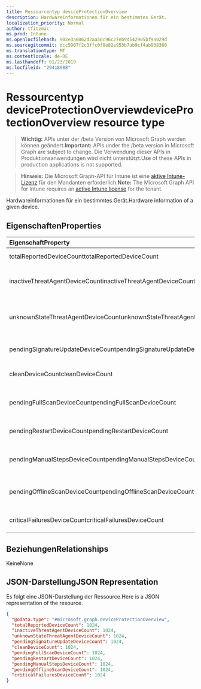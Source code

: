 ```yaml
---
title: Ressourcentyp deviceProtectionOverview
description: Hardwareinformationen für ein bestimmtes Gerät.
localization_priority: Normal
author: tfitzmac
ms.prod: Intune
ms.openlocfilehash: 902e3a6062d2aa50c96c27eb9d542905bf9a029d
ms.sourcegitcommit: dcc5907f2c3ffc0f0e82e953b7ab9cf4ab938360
ms.translationtype: MT
ms.contentlocale: de-DE
ms.lasthandoff: 01/23/2019
ms.locfileid: "29418988"
---
```

# <a name="deviceprotectionoverview-resource-type"></a><span data-ttu-id="cad54-103">Ressourcentyp deviceProtectionOverview</span><span class="sxs-lookup"><span data-stu-id="cad54-103">deviceProtectionOverview resource type</span></span>

> <span data-ttu-id="cad54-104">**Wichtig:** APIs unter der /beta Version von Microsoft Graph werden können geändert.</span><span class="sxs-lookup"><span data-stu-id="cad54-104">**Important:** APIs under the /beta version in Microsoft Graph are subject to change.</span></span> <span data-ttu-id="cad54-105">Die Verwendung dieser APIs in Produktionsanwendungen wird nicht unterstützt.</span><span class="sxs-lookup"><span data-stu-id="cad54-105">Use of these APIs in production applications is not supported.</span></span>

> <span data-ttu-id="cad54-106">**Hinweis:** Die Microsoft Graph-API für Intune ist eine [aktive Intune-Lizenz](https://go.microsoft.com/fwlink/?linkid=839381) für den Mandanten erforderlich.</span><span class="sxs-lookup"><span data-stu-id="cad54-106">**Note:** The Microsoft Graph API for Intune requires an [active Intune license](https://go.microsoft.com/fwlink/?linkid=839381) for the tenant.</span></span>

<span data-ttu-id="cad54-107">Hardwareinformationen für ein bestimmtes Gerät.</span><span class="sxs-lookup"><span data-stu-id="cad54-107">Hardware information of a given device.</span></span>

## <a name="properties"></a><span data-ttu-id="cad54-108">Eigenschaften</span><span class="sxs-lookup"><span data-stu-id="cad54-108">Properties</span></span>
|<span data-ttu-id="cad54-109">Eigenschaft</span><span class="sxs-lookup"><span data-stu-id="cad54-109">Property</span></span>|<span data-ttu-id="cad54-110">Typ</span><span class="sxs-lookup"><span data-stu-id="cad54-110">Type</span></span>|<span data-ttu-id="cad54-111">Beschreibung</span><span class="sxs-lookup"><span data-stu-id="cad54-111">Description</span></span>|
|:---|:---|:---|
|<span data-ttu-id="cad54-112">totalReportedDeviceCount</span><span class="sxs-lookup"><span data-stu-id="cad54-112">totalReportedDeviceCount</span></span>|<span data-ttu-id="cad54-113">Int32</span><span class="sxs-lookup"><span data-stu-id="cad54-113">Int32</span></span>|<span data-ttu-id="cad54-114">Anzahl der insgesamt Geräte.</span><span class="sxs-lookup"><span data-stu-id="cad54-114">Total device count.</span></span>|
|<span data-ttu-id="cad54-115">inactiveThreatAgentDeviceCount</span><span class="sxs-lookup"><span data-stu-id="cad54-115">inactiveThreatAgentDeviceCount</span></span>|<span data-ttu-id="cad54-116">Int32</span><span class="sxs-lookup"><span data-stu-id="cad54-116">Int32</span></span>|<span data-ttu-id="cad54-117">Gerät mit inaktiven Threat Agent count</span><span class="sxs-lookup"><span data-stu-id="cad54-117">Device with inactive threat agent count</span></span>|
|<span data-ttu-id="cad54-118">unknownStateThreatAgentDeviceCount</span><span class="sxs-lookup"><span data-stu-id="cad54-118">unknownStateThreatAgentDeviceCount</span></span>|<span data-ttu-id="cad54-119">Int32</span><span class="sxs-lookup"><span data-stu-id="cad54-119">Int32</span></span>|<span data-ttu-id="cad54-120">Gerät Threat Agent Zustand wie unbekannte Count.</span><span class="sxs-lookup"><span data-stu-id="cad54-120">Device with threat agent state as unknown count.</span></span>|
|<span data-ttu-id="cad54-121">pendingSignatureUpdateDeviceCount</span><span class="sxs-lookup"><span data-stu-id="cad54-121">pendingSignatureUpdateDeviceCount</span></span>|<span data-ttu-id="cad54-122">Int32</span><span class="sxs-lookup"><span data-stu-id="cad54-122">Int32</span></span>|<span data-ttu-id="cad54-123">Das Gerät mit alten Signatur Count.</span><span class="sxs-lookup"><span data-stu-id="cad54-123">Device with old signature count.</span></span>|
|<span data-ttu-id="cad54-124">cleanDeviceCount</span><span class="sxs-lookup"><span data-stu-id="cad54-124">cleanDeviceCount</span></span>|<span data-ttu-id="cad54-125">Int32</span><span class="sxs-lookup"><span data-stu-id="cad54-125">Int32</span></span>|<span data-ttu-id="cad54-126">Bereinigen Sie die Anzahl der Geräte.</span><span class="sxs-lookup"><span data-stu-id="cad54-126">Clean device count.</span></span>|
|<span data-ttu-id="cad54-127">pendingFullScanDeviceCount</span><span class="sxs-lookup"><span data-stu-id="cad54-127">pendingFullScanDeviceCount</span></span>|<span data-ttu-id="cad54-128">Int32</span><span class="sxs-lookup"><span data-stu-id="cad54-128">Int32</span></span>|<span data-ttu-id="cad54-129">Anzahl der ausstehenden vollständigen Scan Geräte.</span><span class="sxs-lookup"><span data-stu-id="cad54-129">Pending full scan device count.</span></span>|
|<span data-ttu-id="cad54-130">pendingRestartDeviceCount</span><span class="sxs-lookup"><span data-stu-id="cad54-130">pendingRestartDeviceCount</span></span>|<span data-ttu-id="cad54-131">Int32</span><span class="sxs-lookup"><span data-stu-id="cad54-131">Int32</span></span>|<span data-ttu-id="cad54-132">Anzahl ausstehender Neustart-Geräte.</span><span class="sxs-lookup"><span data-stu-id="cad54-132">Pending restart device count.</span></span>|
|<span data-ttu-id="cad54-133">pendingManualStepsDeviceCount</span><span class="sxs-lookup"><span data-stu-id="cad54-133">pendingManualStepsDeviceCount</span></span>|<span data-ttu-id="cad54-134">Int32</span><span class="sxs-lookup"><span data-stu-id="cad54-134">Int32</span></span>|<span data-ttu-id="cad54-135">Anzahl der ausstehenden manuelle Schritte Geräte.</span><span class="sxs-lookup"><span data-stu-id="cad54-135">Pending manual steps device count.</span></span>|
|<span data-ttu-id="cad54-136">pendingOfflineScanDeviceCount</span><span class="sxs-lookup"><span data-stu-id="cad54-136">pendingOfflineScanDeviceCount</span></span>|<span data-ttu-id="cad54-137">Int32</span><span class="sxs-lookup"><span data-stu-id="cad54-137">Int32</span></span>|<span data-ttu-id="cad54-138">Anzahl der ausstehenden offline Scan Geräte.</span><span class="sxs-lookup"><span data-stu-id="cad54-138">Pending offline scan device count.</span></span>|
|<span data-ttu-id="cad54-139">criticalFailuresDeviceCount</span><span class="sxs-lookup"><span data-stu-id="cad54-139">criticalFailuresDeviceCount</span></span>|<span data-ttu-id="cad54-140">Int32</span><span class="sxs-lookup"><span data-stu-id="cad54-140">Int32</span></span>|<span data-ttu-id="cad54-141">Anzahl der Geräte kritische Fehler.</span><span class="sxs-lookup"><span data-stu-id="cad54-141">Critical failures device count.</span></span>|

## <a name="relationships"></a><span data-ttu-id="cad54-142">Beziehungen</span><span class="sxs-lookup"><span data-stu-id="cad54-142">Relationships</span></span>
<span data-ttu-id="cad54-143">Keine</span><span class="sxs-lookup"><span data-stu-id="cad54-143">None</span></span>

## <a name="json-representation"></a><span data-ttu-id="cad54-144">JSON-Darstellung</span><span class="sxs-lookup"><span data-stu-id="cad54-144">JSON Representation</span></span>
<span data-ttu-id="cad54-145">Es folgt eine JSON-Darstellung der Ressource.</span><span class="sxs-lookup"><span data-stu-id="cad54-145">Here is a JSON representation of the resource.</span></span>
<!-- {
  "blockType": "resource",
  "@odata.type": "microsoft.graph.deviceProtectionOverview"
}
-->
``` json
{
  "@odata.type": "#microsoft.graph.deviceProtectionOverview",
  "totalReportedDeviceCount": 1024,
  "inactiveThreatAgentDeviceCount": 1024,
  "unknownStateThreatAgentDeviceCount": 1024,
  "pendingSignatureUpdateDeviceCount": 1024,
  "cleanDeviceCount": 1024,
  "pendingFullScanDeviceCount": 1024,
  "pendingRestartDeviceCount": 1024,
  "pendingManualStepsDeviceCount": 1024,
  "pendingOfflineScanDeviceCount": 1024,
  "criticalFailuresDeviceCount": 1024
}
```




